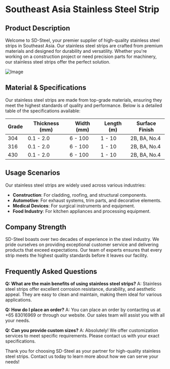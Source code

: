 # Southeast Asia Stainless Steel Strip

## Product Description
Welcome to SD-Steel, your premier supplier of high-quality stainless steel strips in Southeast Asia. Our stainless steel strips are crafted from premium materials and designed for durability and versatility. Whether you're working on a construction project or need precision parts for machinery, our stainless steel strips offer the perfect solution.

![Image](https://github.com/user-attachments/assets/2567258e-e124-4816-932d-1809bd27ef0b)

## Material & Specifications
Our stainless steel strips are made from top-grade materials, ensuring they meet the highest standards of quality and performance. Below is a detailed table of the specifications available:

| Grade | Thickness (mm) | Width (mm) | Length (m) | Surface Finish |
|-------|----------------|------------|------------|----------------|
| 304   | 0.1 - 2.0      | 6 - 100    | 1 - 10     | 2B, BA, No.4   |
| 316   | 0.1 - 2.0      | 6 - 100    | 1 - 10     | 2B, BA, No.4   |
| 430   | 0.1 - 2.0      | 6 - 100    | 1 - 10     | 2B, BA, No.4   |

## Usage Scenarios
Our stainless steel strips are widely used across various industries:
- **Construction**: For cladding, roofing, and structural components.
- **Automotive**: For exhaust systems, trim parts, and decorative elements.
- **Medical Devices**: For surgical instruments and equipment.
- **Food Industry**: For kitchen appliances and processing equipment.

## Company Strength
SD-Steel boasts over two decades of experience in the steel industry. We pride ourselves on providing exceptional customer service and delivering products that exceed expectations. Our team of experts ensures that every strip meets the highest quality standards before it leaves our facility.

## Frequently Asked Questions
**Q: What are the main benefits of using stainless steel strips?**
A: Stainless steel strips offer excellent corrosion resistance, durability, and aesthetic appeal. They are easy to clean and maintain, making them ideal for various applications.

**Q: How do I place an order?**
A: You can place an order by contacting us at +65 83016969 or through our website. Our sales team will assist you with all your needs.

**Q: Can you provide custom sizes?**
A: Absolutely! We offer customization services to meet specific requirements. Please contact us with your exact specifications.

Thank you for choosing SD-Steel as your partner for high-quality stainless steel strips. Contact us today to learn more about how we can serve your needs!